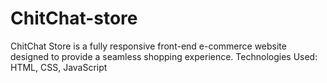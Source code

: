# ChitChat-store
ChitChat Store is a fully responsive front-end e-commerce website designed to provide a seamless shopping experience. Technologies Used: HTML, CSS, JavaScript
